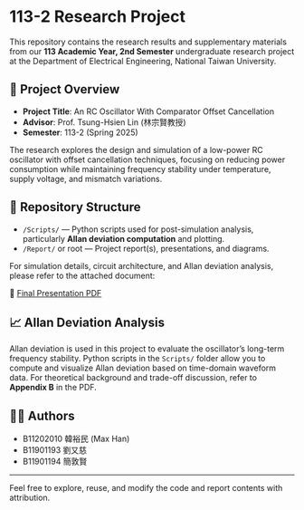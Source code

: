 # 113-2 Research Project

This repository contains the research results and supplementary materials from our **113 Academic Year, 2nd Semester** undergraduate research project at the Department of Electrical Engineering, National Taiwan University.

## 📘 Project Overview

- **Project Title**: An RC Oscillator With Comparator Offset Cancellation  
- **Advisor**: Prof. Tsung-Hsien Lin (林宗賢教授)
- **Semester**: 113-2 (Spring 2025)

The research explores the design and simulation of a low-power RC oscillator with offset cancellation techniques, focusing on reducing power consumption while maintaining frequency stability under temperature, supply voltage, and mismatch variations.

## 📂 Repository Structure

- `/Scripts/` — Python scripts used for post-simulation analysis, particularly **Allan deviation computation** and plotting.
- `/Report/` or root — Project report(s), presentations, and diagrams.

For simulation details, circuit architecture, and Allan deviation analysis, please refer to the attached document:

📎 [Final Presentation PDF](Project/final_presentation.pdf)

## 📈 Allan Deviation Analysis

Allan deviation is used in this project to evaluate the oscillator’s long-term frequency stability. Python scripts in the `Scripts/` folder allow you to compute and visualize Allan deviation based on time-domain waveform data. For theoretical background and trade-off discussion, refer to **Appendix B** in the PDF.

## 🧑‍💻 Authors

- B11202010 韓裕民 (Max Han)
- B11901193 劉又慈
- B11901194 簡敦賢

---

Feel free to explore, reuse, and modify the code and report contents with attribution.
